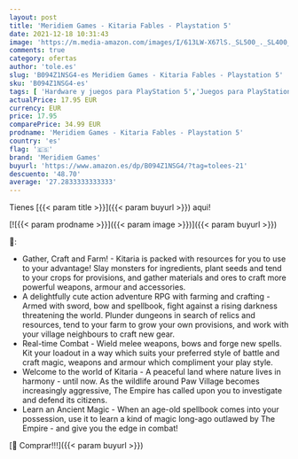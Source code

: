 ```yaml
---
layout: post
title: 'Meridiem Games - Kitaria Fables - Playstation 5'
date: 2021-12-18 10:31:43
image: 'https://m.media-amazon.com/images/I/613LW-X67lS._SL500_._SL400_.jpg'
comments: true
category: ofertas
author: 'tole.es'
slug: 'B094Z1NSG4-es Meridiem Games - Kitaria Fables - Playstation 5'
sku: 'B094Z1NSG4-es'
tags: [ 'Hardware y juegos para PlayStation 5','Juegos para PlayStation 5','Videojuegos','meridiem games','playstation', ]
actualPrice: 17.95 EUR
currency: EUR
price: 17.95
comparePrice: 34.99 EUR
prodname: 'Meridiem Games - Kitaria Fables - Playstation 5'
country: 'es'
flag: '🇪🇸'
brand: 'Meridiem Games'
buyurl: 'https://www.amazon.es/dp/B094Z1NSG4/?tag=tolees-21'
descuento: '48.70'
average: '27.2833333333333'
---
```


Tienes [{{< param title >}}]({{< param buyurl >}}) aqui!

[![{{< param prodname >}}]({{< param image >}})]({{< param buyurl >}})

🔎:

- Gather, Craft and Farm! - Kitaria is packed with resources for you to use to your advantage! Slay monsters for ingredients, plant seeds and tend to your crops for provisions, and gather materials and ores to craft more powerful weapons, armour and accessories.
- A delightfully cute action adventure RPG with farming and crafting - Armed with sword, bow and spellbook, fight against a rising darkness threatening the world. Plunder dungeons in search of relics and resources, tend to your farm to grow your own provisions, and work with your village neighbours to craft new gear.
- Real-time Combat - Wield melee weapons, bows and forge new spells. Kit your loadout in a way which suits your preferred style of battle and craft magic, weapons and armour which compliment your play style.
- Welcome to the world of Kitaria - A peaceful land where nature lives in harmony - until now. As the wildlife around Paw Village becomes increasingly aggressive, The Empire has called upon you to investigate and defend its citizens.
- Learn an Ancient Magic - When an age-old spellbook comes into your possession, use it to learn a kind of magic long-ago outlawed by The Empire - and give you the edge in combat!

[🛒 Comprar!!!]({{< param buyurl >}})
